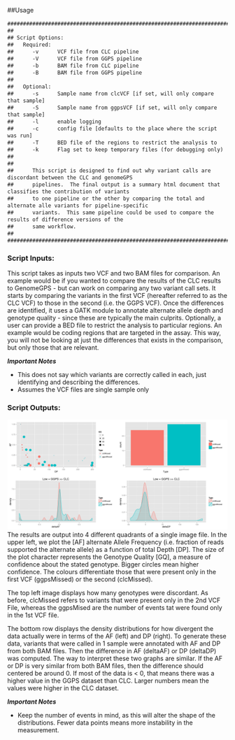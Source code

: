 ##Usage
```
##########################################################################################################
##
## Script Options:
##   Required:
##      -v      VCF file from CLC pipeline
##      -V      VCF file from GGPS pipeline
##      -b      BAM file from CLC pipeline
##      -B      BAM file from GGPS pipeline
##
##   Optional:
##      -s      Sample name from clcVCF [if set, will only compare that sample]
##      -S      Sample name from ggpsVCF [if set, will only compare that sample]
##      -l      enable logging
##      -c      config file [defaults to the place where the script was run]
##      -T      BED file of the regions to restrict the analysis to
##      -k      Flag set to keep temporary files (for debugging only)
##
##
##      This script is designed to find out why variant calls are discordant between the CLC and genomeGPS
##      pipelines.  The final output is a summary html document that classifies the contribution of variants
##      to one pipeline or the other by comparing the total and alternate alle variants for pipeline-specific
##      variants.  This same pipeline could be used to compare the results of difference versions of the
##      same workflow.
##
#########################################################################################################

```

### Script Inputs:
This script takes as inputs two VCF and two BAM files for comparison.  An example would be if you wanted to compare the results of the CLC results to GenomeGPS - but can work on comparing any two variant call sets.  It starts by comparing the variants in the first VCF (hereafter referred to as the CLC VCF) to those in the second (i.e. the GGPS VCF).  Once the differences are identified, it uses a GATK module to annotate alternate allele depth and genotype quality - since these are typically the main culprits.  Optionally, a user can provide a BED file to restrict the analysis to particular regions.  An example would be coding regions that are targeted in the assay.  This way, you will not be looking at just the differences that exists in the comparison, but only those that are relevant.  

**_Important Notes_**
* This does not say which variants are correctly called in each, just identifying and describing the differences.
* Assumes the VCF files are single sample only

### Script Outputs:
![An image should be displayed here](https://github.com/Steven-N-Hart/CGSL-scripts/blob/master/DifferenceAssessment/images/DifferenceAssessment.png "Output image file")
The results are output into 4 different quadrants of a single image file.  In the upper left, we plot the [AF] alternate Allele Frequency (i.e. fraction of reads supported the alternate allele) as a function of total Depth [DP].  The size of the plot character represents the Genotype Quality [GQ], a measure of confidence about the stated genotype.  Bigger circles mean higher confidence.  The colours differentiate those that were present only in the first VCF (ggpsMissed) or the second (clcMissed).

The top left image displays how many genotypes were discordant.  As before, clcMissed refers to variants that were present only in the 2nd VCF File, whereas the ggpsMised are the number of events tat were found only in the 1st VCF file.

The bottom row displays the density distributions for how divergent the data actually were in terms of the AF (left) and DP (right).  To generate these data, variants that were called in 1 sample were annotated with AF and DP from both BAM files.  Then the difference in AF (deltaAF) or DP (deltaDP) was computed.  The way to interpret these two graphs are similar.  If the AF or DP is very similar from both BAM files, then the difference should centered be around 0.  If most of the data is < 0, that means there was a higher value in the GGPS dataset than CLC.  Larger numbers mean the values were higher in the CLC dataset.

**_Important Notes_**
* Keep the number of events in mind, as this will alter the shape of the distributions.  Fewer data points means more instability in the measurement.


